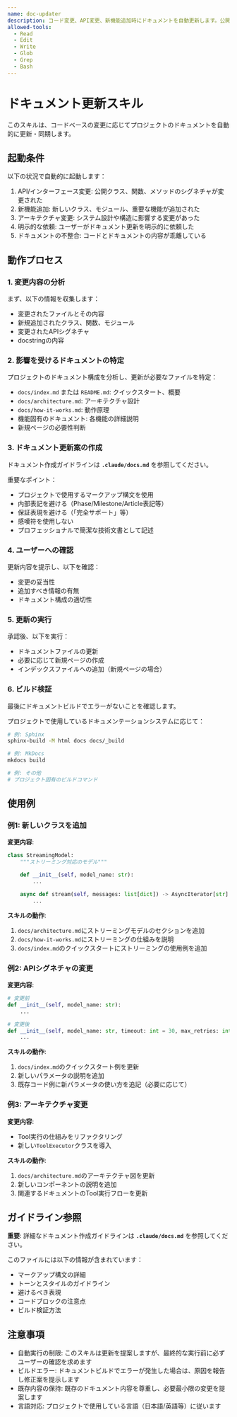 ```yaml
---
name: doc-updater
description: コード変更、API変更、新機能追加時にドキュメントを自動更新します。公開APIやインターフェースの変更、新クラス・関数・モジュールの追加、アーキテクチャの重要な変更、ユーザーからの明示的なドキュメント更新依頼時に起動します。プロジェクトのドキュメント標準に準拠した更新を提案します。
allowed-tools:
  - Read
  - Edit
  - Write
  - Glob
  - Grep
  - Bash
---
```


# ドキュメント更新スキル

このスキルは、コードベースの変更に応じてプロジェクトのドキュメントを自動的に更新・同期します。

## 起動条件

以下の状況で自動的に起動します：

1. API/インターフェース変更: 公開クラス、関数、メソッドのシグネチャが変更された
2. 新機能追加: 新しいクラス、モジュール、重要な機能が追加された
3. アーキテクチャ変更: システム設計や構造に影響する変更があった
4. 明示的な依頼: ユーザーがドキュメント更新を明示的に依頼した
5. ドキュメントの不整合: コードとドキュメントの内容が乖離している

## 動作プロセス

### 1. 変更内容の分析

まず、以下の情報を収集します：
- 変更されたファイルとその内容
- 新規追加されたクラス、関数、モジュール
- 変更されたAPIシグネチャ
- docstringの内容

### 2. 影響を受けるドキュメントの特定

プロジェクトのドキュメント構成を分析し、更新が必要なファイルを特定：
- `docs/index.md` または `README.md`: クイックスタート、概要
- `docs/architecture.md`: アーキテクチャ設計
- `docs/how-it-works.md`: 動作原理
- 機能固有のドキュメント: 各機能の詳細説明
- 新規ページの必要性判断

### 3. ドキュメント更新案の作成

ドキュメント作成ガイドラインは **`.claude/docs.md`** を参照してください。

重要なポイント：
- プロジェクトで使用するマークアップ構文を使用
- 内部表記を避ける（Phase/Milestone/Article表記等）
- 保証表現を避ける（「完全サポート」等）
- 感嘆符を使用しない
- プロフェッショナルで簡潔な技術文書として記述

### 4. ユーザーへの確認

更新内容を提示し、以下を確認：
- 変更の妥当性
- 追加すべき情報の有無
- ドキュメント構成の適切性

### 5. 更新の実行

承認後、以下を実行：
- ドキュメントファイルの更新
- 必要に応じて新規ページの作成
- インデックスファイルへの追加（新規ページの場合）

### 6. ビルド検証

最後にドキュメントビルドでエラーがないことを確認します。

プロジェクトで使用しているドキュメンテーションシステムに応じて：
```bash
# 例: Sphinx
sphinx-build -M html docs docs/_build

# 例: MkDocs
mkdocs build

# 例: その他
# プロジェクト固有のビルドコマンド
```

## 使用例

### 例1: 新しいクラスを追加

**変更内容**:
```python
class StreamingModel:
    """ストリーミング対応のモデル"""

    def __init__(self, model_name: str):
        ...

    async def stream(self, messages: list[dict]) -> AsyncIterator[str]:
        ...
```

**スキルの動作**:
1. `docs/architecture.md`にストリーミングモデルのセクションを追加
2. `docs/how-it-works.md`にストリーミングの仕組みを説明
3. `docs/index.md`のクイックスタートにストリーミングの使用例を追加

### 例2: APIシグネチャの変更

**変更内容**:
```python
# 変更前
def __init__(self, model_name: str):
    ...

# 変更後
def __init__(self, model_name: str, timeout: int = 30, max_retries: int = 3):
    ...
```

**スキルの動作**:
1. `docs/index.md`のクイックスタート例を更新
2. 新しいパラメータの説明を追加
3. 既存コード例に新パラメータの使い方を追記（必要に応じて）

### 例3: アーキテクチャ変更

**変更内容**:
- Tool実行の仕組みをリファクタリング
- 新しい`ToolExecutor`クラスを導入

**スキルの動作**:
1. `docs/architecture.md`のアーキテクチャ図を更新
2. 新しいコンポーネントの説明を追加
3. 関連するドキュメントのTool実行フローを更新

## ガイドライン参照

**重要**: 詳細なドキュメント作成ガイドラインは **`.claude/docs.md`** を参照してください。

このファイルには以下の情報が含まれています：
- マークアップ構文の詳細
- トーンとスタイルのガイドライン
- 避けるべき表現
- コードブロックの注意点
- ビルド検証方法

## 注意事項

- 自動実行の制限: このスキルは更新を提案しますが、最終的な実行前に必ずユーザーの確認を求めます
- ビルドエラー: ドキュメントビルドでエラーが発生した場合は、原因を報告し修正案を提示します
- 既存内容の保持: 既存のドキュメント内容を尊重し、必要最小限の変更を提案します
- 言語対応: プロジェクトで使用している言語（日本語/英語等）に従います
